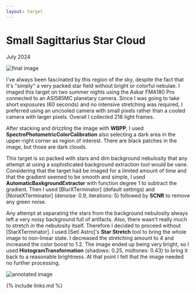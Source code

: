 ```yaml
---
layout: target
---
```


# Small Sagittarius Star Cloud

July 2024

![final image](final.png)

I've always been fascinated by this region of the sky, despite the fact that
it's "simply" a very packed star field without bright or colorful nebulae. I
imaged this target on two summer nights using the Askar FMA180 Pro connected to
an ASI585MC planetary camera. Since I was going to take short exposures (60
seconds) and no intensive stretching was required, I preferred using an uncooled
camera with small pixels rather than a cooled camera with larger pixels. Overall
I collected 218 light frames.

After stacking and drizzling the image with **WBPP**, I used
**SpectroPhotometricColorCalibration** also selecting a dark area in the
upper-right corner as region of interest. There are black patches in the image,
but those are dark clouds.

This target is so packed with stars and dim background nebulosity that any
attempt at using a sophisticated background extraction tool would be vane.
Considering that the target had be imaged for a limited amount of time and that
the gradient seemed to be smooth and simple, I used
**AutomaticBaxkgroundExtractor** with function degree 1 to subtract the
gradient. Then I used [BlurXTerminator] (default settings) and
[NoiseXTerminator] (denoise: 0.9, iterations: 5) followed by **SCNR** to remove
any green noise.

Any attempt at separating the stars from the background nebulosity always left a
very noisy background full of artifacts. Also, there wasn't really much to
stretch in the nebulosity itself. Therefore I decided to proceed without
[StarXTerminator]. I used [Seti Astro]'s **Star Stretch** tool to bring the whole
image to non-linear state. I decreased the stretching amount to 4 and increased
the color boost to 1.2. The image ended up being very bright, so I used
**HistogramTransformation** (shadows: 0.25, midtones: 0.43) to bring it back to
a reasonable brightness. At that point I felt that the image needed no further
processing.

![annotated image](final_annotated.png)

{% include links.md %}
